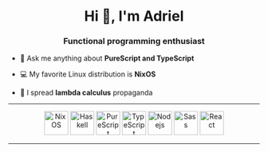 <h1 align="center">Hi 👋, I'm Adriel</h1>
<h3 align="center">Functional programming enthusiast</h3>

<!-- - 🌱 I’m currently learning about **algebra driven design** -->

- 💬 Ask me anything about **PureScript and TypeScript**

- 💻 My favorite Linux distribution is **NixOS**

<!-- - 💌 I simp **monads** -->
- 💌 I spread **lambda calculus** propaganda

---

<p align="center">
<img alt="NixOS" src="https://encrypted-tbn0.gstatic.com/images?q=tbn%3AANd9GcQpaDZ_51O6dtKKoYe3iIWfZaUH7l149HeSQw&usqp=CAU" height="48" />
<img alt="Haskell" src="https://cdn.worldvectorlogo.com/logos/haskell.svg" width="48" />
<img alt="PureScript" src="https://upload.wikimedia.org/wikipedia/commons/6/64/PureScript_Logo.png" height="48" />
<img alt="TypeScript" src="https://cdn.worldvectorlogo.com/logos/typescript.svg" width="48" />
<!-- <img alt="Git" src="https://cdn.worldvectorlogo.com/logos/git-icon.svg" height="48" /> -->
<img alt="Nodejs" src="https://cdn.worldvectorlogo.com/logos/nodejs-icon.svg" height="48" />
<!-- <img alt="Next.js" src="https://cdn.worldvectorlogo.com/logos/nextjs-3.svg" height="48" /> -->
<!-- <img alt="Webpack" src="https://cdn.worldvectorlogo.com/logos/webpack-icon.svg" height="48" /> -->
<!-- <img alt="Babel" src="https://www.vectorlogo.zone/logos/babeljs/babeljs-icon.svg" height="48" /> -->
<!-- <img alt="Snowpack" src="https://camo.githubusercontent.com/8d0b65b385a5a44bdc578b9b485de10624e81039/68747470733a2f2f7777772e736e6f777061636b2e6465762f696d672f6c6f676f2e706e67" height="48" /> -->
<img alt="Sass" src="https://cdn.worldvectorlogo.com/logos/sass-1.svg" height="48" />
<img alt="React" src="https://cdn.worldvectorlogo.com/logos/react.svg" height="48" />
<!-- <img alt="Css" src="https://cdn.worldvectorlogo.com/logos/css-3.svg" height="48" /> -->
</p>

---
<!--
<p align="center"><img align="center" src="https://github-readme-stats.vercel.app/api/top-langs/?username=mateiadrielrafael&layout=compact&hide=html" alt="mateiadrielrafael" /></p>
-->
<!-- TODO: maybe readd this later
<p align="center">
<a href="https://dev.to/mateiadrielrafael" target="blank"><img align="center" src="https://cdn.jsdelivr.net/npm/simple-icons@3.0.1/icons/dev-dot-to.svg" alt="mateiadrielrafael" height="30" width="30" /></a>
<a href="https://twitter.com/yugiohxlight" target="blank"><img align="center" src="https://cdn.jsdelivr.net/npm/simple-icons@3.0.1/icons/twitter.svg" alt="yugiohxlight" height="30" width="30" /></a>
<a href="https://linkedin.com/in/adrielus" target="blank"><img align="center" src="https://cdn.jsdelivr.net/npm/simple-icons@3.0.1/icons/linkedin.svg" alt="adrielus" height="30" width="30" /></a>
<a href="https://stackoverflow.com/users/11012369" target="blank"><img align="center" src="https://cdn.jsdelivr.net/npm/simple-icons@3.0.1/icons/stackoverflow.svg" alt="11012369" height="30" width="30" /></a>
</p>
-->
